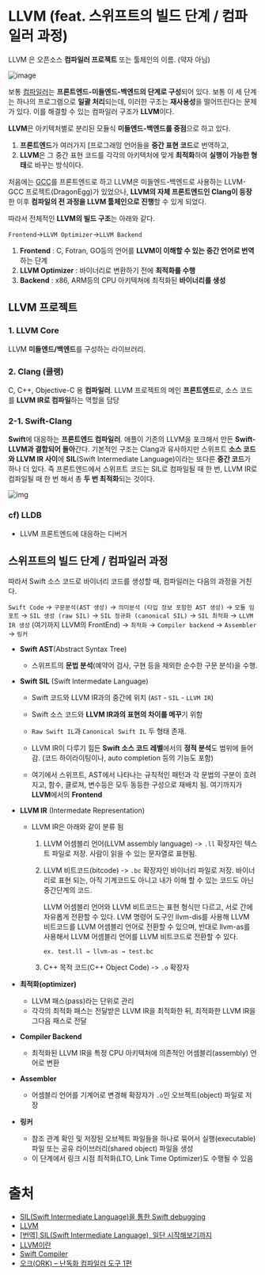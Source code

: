 # LLVM (feat. 스위프트의 빌드 단계 / 컴파일러 과정)

LLVM 은 오픈소스 **컴파일러 프로젝트** 또는 툴체인의 이름. (약자 아님)

![image](https://user-images.githubusercontent.com/20410193/110127199-b10a1c00-7e08-11eb-99ee-30f85ce63246.png)

보통 [컴파일러](https://namu.wiki/w/컴파일러)는 **프론트엔드-미들엔드-백엔드의 단계로 구성**되어 있다. 보통 이 세 단계는 하나의 프로그램으로 **일괄 처리**되는데, 이러한 구조는 **재사용성**을 떨어뜨린다는 문제가 있다. 이를 해결할 수 있는 컴파일러 구조가 **LLVM**이다.

**LLVM**은 아키텍처별로 분리된 모듈식 **미들엔드-백엔드를 중점**으로 하고 있다. 

1. **프론트엔드**가 여러가지 [프로그래밍 언어들을 **중간 표현 코드**로 번역하고,
2. **LLVM**은 그 중간 표현 코드를 각각의 아키텍처에 맞게 **최적화**하여 **실행이 가능한 형태**로 바꾸는 방식이다. 

처음에는 [GCC](https://namu.wiki/w/GCC)를 프론트엔드로 하고 LLVM은 미들엔드-백엔드로 사용하는 LLVM-GCC 프로젝트(DragonEgg)가 있었으나, **LLVM의 자체 프론트엔드인 Clang이 등장**한 이후 **컴파일의 전 과정을 LLVM 툴체인으로 진행**할 수 있게 되었다.

따라서 전체적인 **LLVM의 빌드 구조**는 아래와 같다.

`Frontend`->`LLVM Optimizer`->`LLVM Backend`


1. **Frontend** : C, Fotran, GO등의 언어를 **LLVM이 이해할 수 있는 중간 언어로 번역**하는 단계
2. **LLVM Optimizer** : 바이너리로 변환하기 전에 **최적화를 수행**
3. **Backend** : x86, ARM등의 CPU 아키텍쳐에 최적화된 **바이너리를 생성**



## LLVM 프로젝트

### 1. LLVM Core

LLVM **미들엔드/백엔드**를 구성하는 라이브러리. 

### 2. Clang (클랭)

C, C++, Objective-C 용 **컴파일러**. LLVM 프로젝트의 메인 **프론트엔드**로, 소스 코드를 **LLVM IR로 컴파일**하는 역할을 담당

### 2-1. Swift-Clang

**Swift**에 대응하는 **프론트엔드 컴파일러**. 애플이 기존의 LLVM을 포크해서 만든 **Swift-LLVM과 결합되어 돌아**간다. 기본적인 구조는 Clang과 유사하지만 스위프트 **소스 코드와 LLVM IR 사이**에 **SIL**(Swift Intermediate Language)이라는 또다른 **중간 코드**가 하나 더 있다. 즉 프론트엔드에서 스위프트 코드는 SIL로 컴파일될 때 한 번, LLVM IR로 컴파일될 때 한 번 해서 총 **두 번 최적화**되는 것이다.

![img](https://blog.kakaocdn.net/dn/ZbUmK/btqO6f8YlZo/kWMuzfKIJeXKLnwNOok4k1/img.jpg)

### cf) LLDB

- LLVM 프론트엔드에 대응하는 디버거



## 스위프트의 빌드 단계 / 컴파일러 과정

따라서 Swift 소스 코드로 바이너리 코드를 생성할 때, 컴파일러는 다음의 과정을 거친다.

`Swift Code`  → `구문분석(AST 생성)` → `의미분석 (타입 정보 포함한 AST 생성)` → `모듈 임포트` → `SIL 생성 (raw SIL)` → `SIL 정규화 (canonical SIL)` → `SIL 최적화` → `LLVM IR 생성` (여기까지 LLVM의 FrontEnd) → `최적화` → `Compiler backend` → `Assembler` → `링커`

- **Swift AST**(Abstract Syntax Tree) 

  - 스위프트의 **문법 분석**(예약어 검사, 구현 등을 제외한 순수한 구문 분석)을 수행.

- **Swift SIL** (Swift Intermedate Language)

  - Swift 코드와 LLVM IR과의 중간에 위치 (`AST` - `SIL` - `LLVM IR`)
  - Swift 소스 코드와 **LLVM IR과의 표현의 차이를 메꾸**기 위함
  - `Raw Swift IL`과 `Canonical Swift IL` 두 형태 존재. 
  - LLVM IR이 다루기 힘든 **Swift 소스 코드 레벨**에서의 **정적 분석**도 범위에 들어감. (코드 하이라이팅이나, auto completion 등의 기능도 포함)

  - 여기에서 스위프트, AST에서 나타나는 규칙적인 패턴과 각 문법의 구분이 흐려지고, 함수, 클로져, 변수등은 모두 동등한 구성으로 재배치 됨. 여기까지가 **LLVM**에서의 **Frontend**

- **LLVM IR** (Intermedate Representation)

  - LLVM IR은 아래와 같이 분류 됨

    1. LLVM 어셈블리 언어(LLVM assembly language) -> `.ll` 확장자인 텍스트 파일로 저장. 사람이 읽을 수 있는 문자열로 표현됨.

    2. LLVM 비트코드(bitcode) -> `.bc` 확장자인 바이너리 파일로 저장. 바이너리로 표현 되는, 아직 기계코드도 아니고 내가 이해 할 수 있는 코드도 아닌 중간단계의 코드. 

       LLVM 어셈블리 언어와 LLVM 비트코드는 표현 형식만 다르고, 서로 간에 자유롭게 전환할 수 있다. LVM 명령어 도구인 llvm-dis를 사용해 LLVM 비트코드를 LLVM 어셈블리 언어로 전환할 수 있으며, 반대로 llvm-as를 사용해서 LLVM 어셈블리 언어를 LLVM 비트코드로 전환할 수 있다.

       `ex. test.ll → llvm-as → test.bc`

    3. C++ 목적 코드(C++ Object Code) -> `.o` 확장자

- **최적화(optimizer)**

  - LLVM 패스(pass)라는 단위로 관리
  - 각각의 최적화 패스는 전달받은 LLVM IR을 최적화한 뒤, 최적화한 LLVM IR을 그다음 패스로 전달

- **Compiler Backend**

  - 최적화된 LLVM IR을 특정 CPU 아키텍처에 의존적인 어셈블리(assembly) 언어로 변환

- **Assembler**

  - 어셈블리 언어를 기계어로 변경해 확장자가 `.o`인 오브젝트(object) 파일로 저장

- **링커**

  - 참조 관계 확인 및 저장된 오브젝트 파일들을 하나로 묶어서 실행(executable) 파일 또는 공유 라이브러리(shared object) 파일을 생성
  - 이 단계에서 링크 시점 최적화(LTO, Link Time Optimizer)도 수행될 수 있음







# 출처

- [SIL(Swift Intermediate Language)을 통한 Swift debugging](https://woowabros.github.io/swift/2018/03/18/swift-debugging-with-SIL.html)
- [LLVM](https://namu.wiki/w/LLVM)
- [[번역] SIL(Swift Intermediate Language), 일단 시작해보기까지](https://woowabros.github.io/swift/2018/03/18/translation-SIL-for-the-moment-before-entry.html)
- [LLVM이란](https://zeddios.tistory.com/1175)
- [Swift Compiler](https://swift.org/swift-compiler/#compiler-architecture)
- [오크(ORK) – 난독화 컴파일러 도구 1편](https://engineering.linecorp.com/ko/blog/code-obfuscation-compiler-tool-ork-1/)

